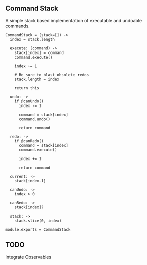 Command Stack
-------------

A simple stack based implementation of executable and undoable commands.

    CommandStack = (stack=[]) ->
      index = stack.length

      execute: (command) ->
        stack[index] = command
        command.execute()

        index += 1

        # Be sure to blast obsolete redos
        stack.length = index

        return this

      undo: ->
        if @canUndo()
          index -= 1

          command = stack[index]
          command.undo()

          return command

      redo: ->
        if @canRedo()
          command = stack[index]
          command.execute()

          index += 1

          return command

      current: ->
        stack[index-1]

      canUndo: ->
        index > 0

      canRedo: ->
        stack[index]?

      stack: ->
        stack.slice(0, index)

    module.exports = CommandStack

TODO
----

Integrate Observables
